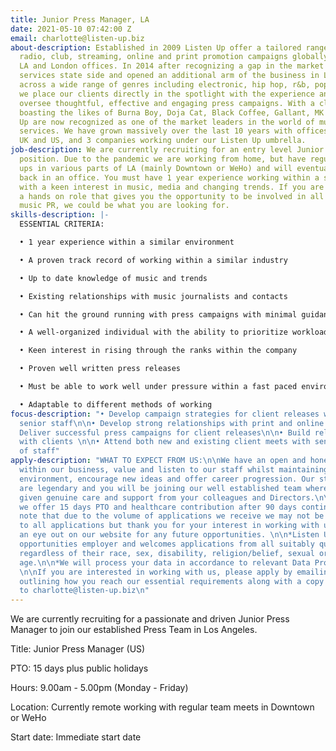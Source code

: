 ```yaml
---
title: Junior Press Manager, LA
date: 2021-05-10 07:42:00 Z
email: charlotte@listen-up.biz
about-description: Established in 2009 Listen Up offer a tailored range of bespoke
  radio, club, streaming, online and print promotion campaigns globally through our
  LA and London offices. In 2014 after recognizing a gap in the market we moved our
  services state side and opened an additional arm of the business in LA. Working
  across a wide range of genres including electronic, hip hop, r&b, pop and alternative,
  we place our clients directly in the spotlight with the experience and knowhow to
  oversee thoughtful, effective and engaging press campaigns. With a client roster
  boasting the likes of Burna Boy, Doja Cat, Black Coffee, Gallant, MK and more, Listen
  Up are now recognized as one of the market leaders in the world of music promotion
  services. We have grown massively over the last 10 years with offices in both the
  UK and US, and 3 companies working under our Listen Up umbrella.
job-description: We are currently recruiting for an entry level Junior Press Manager
  position. Due to the pandemic we are working from home, but have regular team catch
  ups in various parts of LA (mainly Downtown or WeHo) and will eventually be based
  back in an office. You must have 1 year experience working within a similar environment
  with a keen interest in music, media and changing trends. If you are looking for
  a hands on role that gives you the opportunity to be involved in all aspects of
  music PR, we could be what you are looking for.
skills-description: |-
  ESSENTIAL CRITERIA:

  • 1 year experience within a similar environment

  • A proven track record of working within a similar industry

  • Up to date knowledge of music and trends

  • Existing relationships with music journalists and contacts

  • Can hit the ground running with press campaigns with minimal guidance

  • A well-organized individual with the ability to prioritize workload and juggle a variety of different tasks

  • Keen interest in rising through the ranks within the company

  • Proven well written press releases

  • Must be able to work well under pressure within a fast paced environment, dealing with Directors & colleagues both in the US and UK

  • Adaptable to different methods of working
focus-description: "• Develop campaign strategies for client releases with help from
  senior staff\n\n• Develop strong relationships with print and online journalists\n\n•
  Deliver successful press campaigns for client releases\n\n• Build relationships
  with clients \n\n• Attend both new and existing client meets with senior member
  of staff"
apply-description: "WHAT TO EXPECT FROM US:\n\nWe have an open and honest culture
  within our business, value and listen to our staff whilst maintaining a fun working
  environment, encourage new ideas and offer career progression. Our staff events
  are legendary and you will be joining our well established team where you will be
  given genuine care and support from your colleagues and Directors.\n\nBenefits -
  we offer 15 days PTO and healthcare contribution after 90 days continuous service.\n\n*Please
  note that due to the volume of applications we receive we may not be able to re-spond
  to all applications but thank you for your interest in working with us, please keep
  an eye out on our website for any future opportunities. \n\n*Listen Up is an equal
  opportunities employer and welcomes applications from all suitably qualified persons
  regardless of their race, sex, disability, religion/belief, sexual orientation or
  age.\n\n*We will process your data in accordance to relevant Data Protection Laws.
  \n\nIf you are interested in working with us, please apply by emailing a cover letter
  outlining how you reach our essential requirements along with a copy of your resume
  to charlotte@listen-up.biz\n"
---
```


We are currently recruiting for a passionate and driven Junior Press Manager to join our established Press Team in Los Angeles.

Title: Junior Press Manager (US) 

PTO: 15 days plus public holidays

Hours: 9.00am - 5.00pm (Monday - Friday)

Location: Currently remote working with regular team meets in Downtown or WeHo

Start date: Immediate start date 